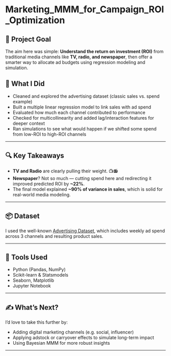 # Marketing_MMM_for_Campaign_ROI_Optimization

## 🎯 Project Goal

The aim here was simple: **Understand the return on investment (ROI)** from traditional media channels like **TV, radio, and newspaper**, then offer a smarter way to allocate ad budgets using regression modeling and simulation.

## 🧠 What I Did

- Cleaned and explored the advertising dataset (classic sales vs. spend example)
- Built a multiple linear regression model to link sales with ad spend
- Evaluated how much each channel contributed to performance
- Checked for multicollinearity and added lag/interaction features for deeper context
- Ran simulations to see what would happen if we shifted some spend from low-ROI to high-ROI channels

---

## 🔍 Key Takeaways

- **TV and Radio** are clearly pulling their weight. 📺📻  
- **Newspaper**? Not so much — cutting spend here and redirecting it improved predicted ROI by **~22%**.
- The final model explained **~90% of variance in sales**, which is solid for real-world media modeling.

---

## 📦 Dataset

I used the well-known [Advertising Dataset](https://www.kaggle.com/datasets/ashydv/advertising-dataset), which includes weekly ad spend across 3 channels and resulting product sales.

---

## 🧰 Tools Used

- Python (Pandas, NumPy)
- Scikit-learn & Statsmodels
- Seaborn, Matplotlib
- Jupyter Notebook

---

## ✍️ What’s Next?

I’d love to take this further by:
- Adding digital marketing channels (e.g. social, influencer)
- Applying adstock or carryover effects to simulate long-term impact
- Using Bayesian MMM for more robust insights

---
